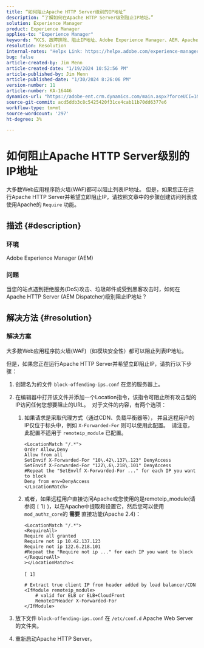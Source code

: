 ```yaml
---
title: “如何阻止Apache HTTP Server级别的IP地址”
description: “了解如何在Apache HTTP Server级别阻止IP地址。”
solution: Experience Manager
product: Experience Manager
applies-to: "Experience Manager"
keywords: “KCS、故障排除、阻止IP地址、Adobe Experience Manager、AEM、Apache HTTP Server级别、DoS攻击、WAF、Web应用程序防火墙、AEM Dispatcher、要求功能”
resolution: Resolution
internal-notes: "Helpx Link: https://helpx.adobe.com/experience-manager/kb/block-ips-apache-http-server.html#remoteip_module"
bug: false
article-created-by: Jim Menn
article-created-date: "1/19/2024 10:52:56 PM"
article-published-by: Jim Menn
article-published-date: "1/30/2024 8:26:06 PM"
version-number: 11
article-number: KA-16446
dynamics-url: "https://adobe-ent.crm.dynamics.com/main.aspx?forceUCI=1&pagetype=entityrecord&etn=knowledgearticle&id=d68cc17a-1db7-ee11-a569-6045bd006268"
source-git-commit: acd5ddb3c8c5425420f31ce4cab11b70dd6377e6
workflow-type: tm+mt
source-wordcount: '297'
ht-degree: 3%

---
```


# 如何阻止Apache HTTP Server级别的IP地址


大多数Web应用程序防火墙(WAF)都可以阻止列表IP地址。 但是，如果您正在运行Apache HTTP Server并希望立即阻止IP，请按照文章中的步骤创建访问列表或使用Apache的 `Require` 功能。

## 描述 {#description}


### 环境

Adobe Experience Manager (AEM)

### 问题

当您的站点遇到拒绝服务(DoS)攻击、垃圾邮件或受到黑客攻击时，如何在Apache HTTP Server (AEM Dispatcher)级别阻止IP地址？


## 解决方法 {#resolution}


### 解决方案

大多数Web应用程序防火墙(WAF)（如模块安全性）都可以阻止列表IP地址。

但是，如果您正在运行Apache HTTP Server并希望立即阻止IP，请执行以下步骤：

1. 创建名为的文件 `block-offending-ips.conf` 在您的服务器上。
2. 在编辑器中打开该文件并添加一个Location指令，该指令可阻止所有攻击型的IP访问任何您想要阻止的URL。  对于文件的内容，有两个选项：

   1. 如果请求是采取代理方式（通过CDN、负载平衡器等）， 并且远程用户的IP仅位于标头中，例如 `X-Forwarded-For` 则可以使用此配置。  请注意，此配置不适用于 `remoteip_module` 已配置。 

      ```
      <LocationMatch "/.*">
      Order Allow,Deny
      Allow from all
      SetEnvif X-Forwarded-For "10\.42\.137\.123" DenyAccess
      SetEnvif X-Forwarded-For "122\.6\.218\.101" DenyAccess
      #Repeat the "SetEnvlf X-Forwarded-For ..." for each IP you want to block
      Deny from env=DenyAccess
      </LocationMatch>
      ```


   2. 或者，如果远程用户直接访问Apache或您使用的是remoteip_module(请参阅 `[` 1`]` )，以在Apache中提取和设置它，然后您可以使用 `mod_authz_core`的 <b>需要</b> 直接功能(Apache 2.4)：

      ```
      <LocationMatch "/.*">
      <RequireAll>
      Require all granted
      Require not ip 10.42.137.123
      Require not ip 122.6.218.101
      #Repeat the "Require not ip ..." for each IP you want to block
      </RequireAll>
      ></LocationMatch><
      ```



      `[ 1]`
 <br>

      ```
      # Extract true client IP from header added by load balancer/CDN
      <IfModule remoteip_module>
          # valid for ELB or ELB+CloudFront
          RemoteIPHeader X-Forwarded-For
      </IfModule>
      ```


3. 放下文件 `block-offending-ips.conf` 在 `/etc/conf.d` Apache Web Server的文件夹。
4. 重新启动Apache HTTP Server。

